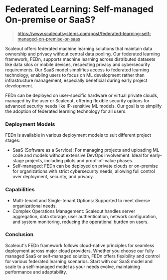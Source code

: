 ﻿# Federated Learning: Self-managed On-premise or SaaS?

> https://www.scaleoutsystems.com/post/federated-learning-self-managed-on-premise-or-saas

Scaleout offers federated machine learning solutions that maintain data ownership and privacy without central data pooling. Our federated learning framework, FEDn, supports machine learning across distributed datasets like data silos or mobile devices, respecting privacy and cybersecurity requirements. Our SaaS model simplifies access to federated learning technology, enabling users to focus on ML development rather than infrastructure management, especially beneficial during early project development.

FEDn can be deployed on user-specific hardware or virtual private clouds, managed by the user or Scaleout, offering flexible security options for advanced security needs like IP-sensitive ML models. Our goal is to simplify the adoption of federated learning technology for all users.

### Deployment Models

FEDn is available in various deployment models to suit different project stages:

*   SaaS (Software as a Service): For managing projects and uploading ML code and models without extensive DevOps involvement. Ideal for early-stage projects, including pilots and proof-of-value phases.
*   Self-managed: FEDn can be deployed on private clouds or on-premise for organizations with strict cybersecurity needs, allowing full control over deployment, security, and privacy.

### Capabilities

*   Multi-tenant and Single-tenant Options: Supported to meet diverse organizational needs.
*   Complex Operations Management: Scaleout handles server aggregation, data storage, user authentication, network configuration, and system monitoring, reducing the operational burden on users.

### Conclusion

Scaleout's FEDn framework follows cloud-native principles for seamless deployment across major cloud providers. Whether you choose our fully managed SaaS or self-managed solution, FEDn offers flexibility and control for various federated learning scenarios. Start with our SaaS model and scale to a self-managed model as your needs evolve, maintaining performance and adaptability.

